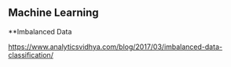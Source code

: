 

## Machine Learning

**Imbalanced Data

https://www.analyticsvidhya.com/blog/2017/03/imbalanced-data-classification/
